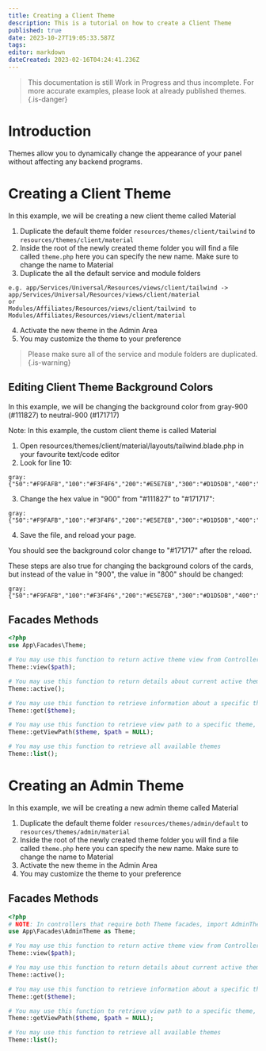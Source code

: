 ```yaml
---
title: Creating a Client Theme
description: This is a tutorial on how to create a Client Theme
published: true
date: 2023-10-27T19:05:33.587Z
tags: 
editor: markdown
dateCreated: 2023-02-16T04:24:41.236Z
---
```


> This documentation is still Work in Progress and thus incomplete. For more accurate examples, please look at already published themes.
{.is-danger}

# Introduction

Themes allow you to dynamically change the appearance of your panel without affecting any backend programs. 

# Creating a Client Theme
In this example, we will be creating a new client theme called Material 

1. Duplicate the default theme folder `resources/themes/client/tailwind` to `resources/themes/client/material`
2. Inside the root of the newly created theme folder you will find a file called `theme.php` here you can specify the new name. Make sure to change the name to Material
3. Duplicate the all the default service and module folders
```
e.g. app/Services/Universal/Resources/views/client/tailwind -> app/Services/Universal/Resources/views/client/material
or
Modules/Affiliates/Resources/views/client/tailwind to Modules/Affiliates/Resources/views/client/material
```
4. Activate the new theme in the Admin Area
5. You may customize the theme to your preference

> Please make sure all of the service and module folders are duplicated.
{.is-warning}

## Editing Client Theme Background Colors
In this example, we will be changing the background color from gray-900 (#111827) to neutral-900 (#171717)

Note: In this example, the custom client theme is called Material

1. Open resources/themes/client/material/layouts/tailwind.blade.php in your favourite text/code editor
2. Look for line 10:
```
gray: {"50":"#F9FAFB","100":"#F3F4F6","200":"#E5E7EB","300":"#D1D5DB","400":"#9CA3AF","500":"#6B7280","600":"#4B5563","700":"#374151","800":"#1F2937","900":"#111827"},
```
3. Change the hex value in "900" from "#111827" to "#171717":
```
gray: {"50":"#F9FAFB","100":"#F3F4F6","200":"#E5E7EB","300":"#D1D5DB","400":"#9CA3AF","500":"#6B7280","600":"#4B5563","700":"#374151","800":"#1F2937","900":"#171717"},
```
4. Save the file, and reload your page.

You should see the background color change to "#171717" after the reload.


These steps are also true for changing the background colors of the cards, but instead of the value in "900", the value in "800" should be changed:
```
gray: {"50":"#F9FAFB","100":"#F3F4F6","200":"#E5E7EB","300":"#D1D5DB","400":"#9CA3AF","500":"#6B7280","600":"#4B5563","700":"#374151","800":"#262626","900":"#171717"},
```

## Facades Methods
```php
<?php
use App\Facades\Theme;

# You may use this function to return active theme view from Controller
Theme::view($path);

# You may use this function to return details about current active theme
Theme::active();

# You may use this function to retrieve information about a specific theme, if theme does not exists it will display the default theme
Theme::get($theme);

# You may use this function to retrieve view path to a specific theme, additionally you may pass optional variable $path to direct to a specific folder
Theme::getViewPath($theme, $path = NULL);

# You may use this function to retrieve all available themes
Theme::list();
```

# Creating an Admin Theme
In this example, we will be creating a new admin theme called Material 

1. Duplicate the default theme folder `resources/themes/admin/default` to `resources/themes/admin/material`
2. Inside the root of the newly created theme folder you will find a file called `theme.php` here you can specify the new name. Make sure to change the name to Material
3. Activate the new theme in the Admin Area
4. You may customize the theme to your preference

## Facades Methods
```php
<?php
# NOTE: In controllers that require both Theme facades, import AdminTheme without as Theme
use App\Facades\AdminTheme as Theme;

# You may use this function to return active theme view from Controller
Theme::view($path);

# You may use this function to return details about current active theme
Theme::active();

# You may use this function to retrieve information about a specific theme, if theme does not exists it will display the default theme
Theme::get($theme);

# You may use this function to retrieve view path to a specific theme, additionally you may pass optional variable $path to direct to a specific folder
Theme::getViewPath($theme, $path = NULL);

# You may use this function to retrieve all available themes
Theme::list();
```

